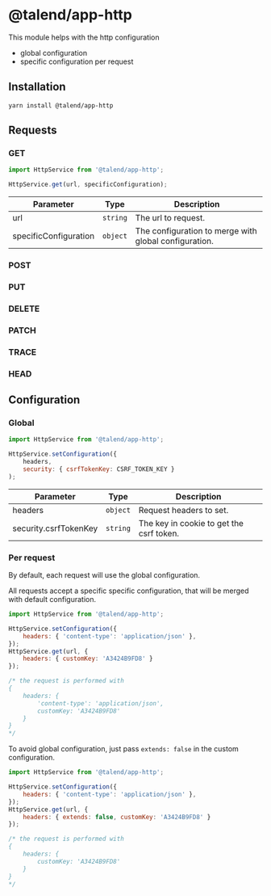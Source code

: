 # @talend/app-http

This module helps with the http configuration
* global configuration
* specific configuration per request

## Installation

```
yarn install @talend/app-http
```

## Requests

### GET

```javascript
import HttpService from '@talend/app-http';

HttpService.get(url, specificConfiguration);
```

| Parameter | Type | Description |
|---|---|---|
| url | `string` | The url to request. |
| specificConfiguration | `object` | The configuration to merge with global configuration. |

### POST
### PUT
### DELETE
### PATCH
### TRACE
### HEAD

## Configuration

### Global

```javascript
import HttpService from '@talend/app-http';

HttpService.setConfiguration({
    headers,
    security: { csrfTokenKey: CSRF_TOKEN_KEY }
);
```

| Parameter | Type | Description |
|---|---|---|
| headers | `object` | Request headers to set. |
| security.csrfTokenKey | `string` | The key in cookie to get the csrf token. |

### Per request

By default, each request will use the global configuration.

All requests accept a specific specific configuration, that will be merged with default configuration.

```javascript
import HttpService from '@talend/app-http';

HttpService.setConfiguration({
    headers: { 'content-type': 'application/json' },
});
HttpService.get(url, {
    headers: { customKey: 'A3424B9FD8' }
});

/* the request is performed with
{
    headers: {
        'content-type': 'application/json',
        customKey: 'A3424B9FD8'
    }
}
*/
```

To avoid global configuration, just pass `extends: false` in the custom configuration.

```javascript
import HttpService from '@talend/app-http';

HttpService.setConfiguration({
    headers: { 'content-type': 'application/json' },
});
HttpService.get(url, {
    headers: { extends: false, customKey: 'A3424B9FD8' }
});

/* the request is performed with
{
    headers: {
        customKey: 'A3424B9FD8'
    }
}
*/
```
